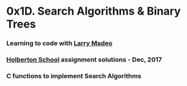 # 0x1D. Search Algorithms & Binary Trees

### Learning to code with [Larry Madeo](https://twitter.com/larmalade)

### [Holberton School](https://www.holbertonschool.com) assignment solutions - Dec, 2017

### C functions to implement Search Algorithms
